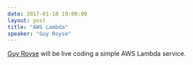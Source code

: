 ```yaml
---
date: 2017-01-18 19:00:00
layout: post
title: "AWS Lambda"
speaker: "Guy Royse"
---
```


[Guy Royse](http://guyroyse.com/) will be live coding a simple AWS Lambda service.
